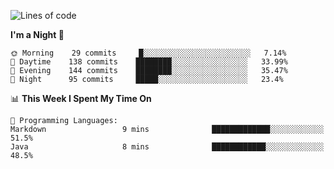 <!--START_SECTION:waka-->
![Lines of code](https://img.shields.io/badge/From%20Hello%20World%20I%27ve%20Written-143695%20lines%20of%20code-blue)

**I'm a Night 🦉** 

```text
🌞 Morning    29 commits     █░░░░░░░░░░░░░░░░░░░░░░░░   7.14% 
🌆 Daytime    138 commits    ████████░░░░░░░░░░░░░░░░░   33.99% 
🌃 Evening    144 commits    ████████░░░░░░░░░░░░░░░░░   35.47% 
🌙 Night      95 commits     █████░░░░░░░░░░░░░░░░░░░░   23.4%

```


📊 **This Week I Spent My Time On** 

```text
💬 Programming Languages: 
Markdown                 9 mins              █████████████░░░░░░░░░░░░   51.5% 
Java                     8 mins              ████████████░░░░░░░░░░░░░   48.5%

```


<!--END_SECTION:waka-->
